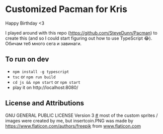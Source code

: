 ﻿# Customized Pacman for Kris
 
Happy Birthday <3 
 
I played around with this repo (https://github.com/SteveDunn/Pacman) to create this (and so I could start figuring out how to use TypeScript 😂). Обичам теб много сега и завинаги.

## To run on dev
- ```npm install -g typescript```
- ```tsc``` or ```npm run build```
- ```cd js && npm start``` or ```npm start```
- play it on http://localhost:8080/


## License and Attributions
GNU GENERAL PUBLIC LICENSE Version 3 [#](LICENSE.txt)
most of the custom sprites / images were created by me, but insertcoin.PNG was made by https://www.flaticon.com/authors/freepik from www.flaticon.com
